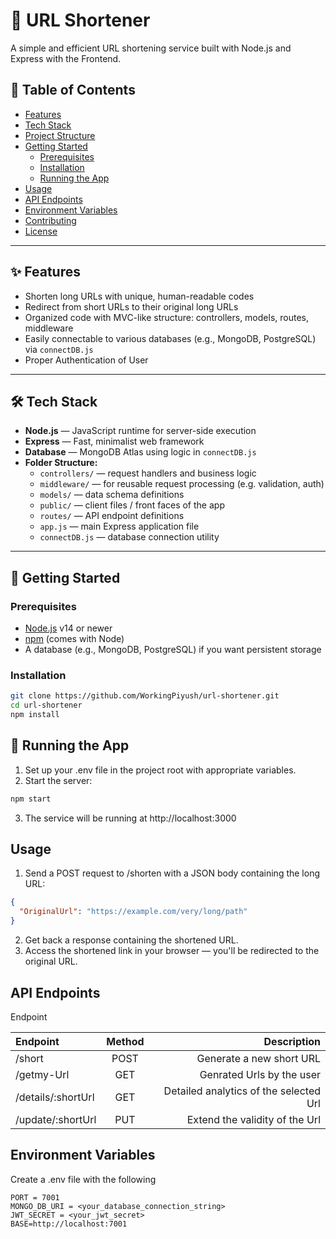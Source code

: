 # 🚀 URL Shortener

A simple and efficient URL shortening service built with Node.js and Express with the Frontend.

## 📝 Table of Contents

- [Features](#-features)  
- [Tech Stack](#-tech-stack)  
- [Project Structure](#-project-structure)  
- [Getting Started](#-getting-started)  
  - [Prerequisites](#prerequisites)  
  - [Installation](#installation)  
  - [Running the App](#running-the-app)  
- [Usage](#-usage)  
- [API Endpoints](#api-endpoints)  
- [Environment Variables](#environment-variables)  
- [Contributing](#-contributing)  
- [License](#-license)

---

## ✨ Features

- Shorten long URLs with unique, human-readable codes  
- Redirect from short URLs to their original long URLs  
- Organized code with MVC-like structure: controllers, models, routes, middleware  
- Easily connectable to various databases (e.g., MongoDB, PostgreSQL) via `connectDB.js`  
- Proper Authentication of User 

---

## 🛠 Tech Stack

- **Node.js** — JavaScript runtime for server-side execution  
- **Express** — Fast, minimalist web framework  
- **Database** — MongoDB Atlas using logic in `connectDB.js`  
- **Folder Structure:**  
  - `controllers/` — request handlers and business logic  
  - `middleware/` — for reusable request processing (e.g. validation, auth)  
  - `models/` — data schema definitions  
  - `public/` — client files / front faces of the app 
  - `routes/` — API endpoint definitions  
  - `app.js` — main Express application file  
  - `connectDB.js` — database connection utility  

---

## 🚀 Getting Started

### Prerequisites

- [Node.js](https://nodejs.org/) v14 or newer  
- [npm](https://www.npmjs.com/) (comes with Node)  
- A database (e.g., MongoDB, PostgreSQL) if you want persistent storage

### Installation

```bash
git clone https://github.com/WorkingPiyush/url-shortener.git
cd url-shortener
npm install
```

## 🚀 Running the App
1. Set up your .env file in the project root with appropriate variables.
2. Start the server:
```bash
npm start
```
3. The service will be running at http://localhost:3000

## Usage
1. Send a POST request to /shorten with a JSON body containing the long URL:
```json
{
  "OriginalUrl": "https://example.com/very/long/path"
}
```
2. Get back a response containing the shortened URL.
3. Access the shortened link in your browser — you'll be redirected to the original URL.

## API Endpoints
Endpoint		
		
	

| Endpoint |  Method  | Description |
|:-----|:--------:|------:|
| /short  | POST | Generate a new short URL |
| /getmy-Url   |  GET  |  Genrated Urls  by the user |
| /details/:shortUrl   |  GET  |  Detailed analytics of the selected Url |
| /update/:shortUrl   |  PUT  |  Extend the validity of the Url |


## Environment Variables
Create a .env file with the following
``` env
PORT = 7001
MONGO_DB_URI = <your_database_connection_string>
JWT_SECRET = <your_jwt_secret>
BASE=http://localhost:7001
```
